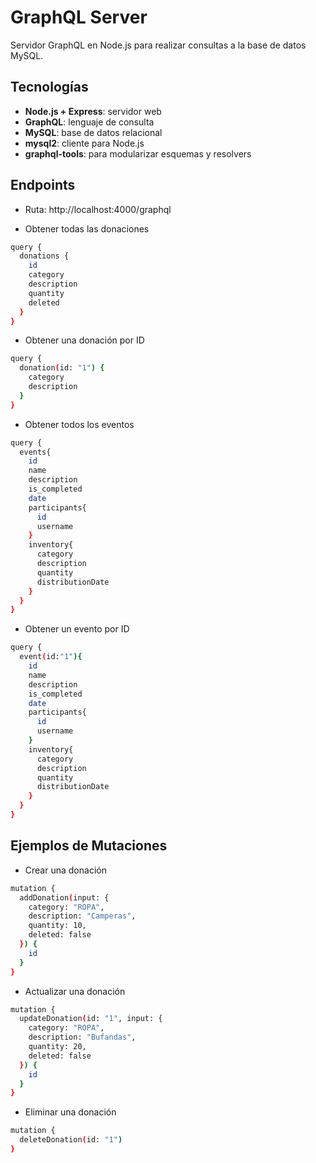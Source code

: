 # GraphQL Server

Servidor GraphQL en Node.js para realizar consultas a la base de datos MySQL.

## Tecnologías

- **Node.js + Express**: servidor web
- **GraphQL**: lenguaje de consulta
- **MySQL**: base de datos relacional
- **mysql2**: cliente para Node.js
- **graphql-tools**: para modularizar esquemas y resolvers

## Endpoints

- Ruta: http://localhost:4000/graphql

* Obtener todas las donaciones

```bash
query {
  donations {
    id
    category
    description
    quantity
    deleted
  }
}
```

* Obtener una donación por ID

```bash
query {
  donation(id: "1") {
    category
    description
  }
}
```

* Obtener todos los eventos

```bash
query {
  events{
    id
    name
    description
    is_completed
    date
    participants{
      id
      username
    }
    inventory{
      category
      description
      quantity
      distributionDate
    }
  }
}
```

* Obtener un evento por ID

```bash
query {
  event(id:"1"){
    id
    name
    description
    is_completed
    date
    participants{
      id
      username
    }
    inventory{
      category
      description
      quantity
      distributionDate
    }
  }
}
```

## Ejemplos de Mutaciones

* Crear una donación

```bash
mutation {
  addDonation(input: {
    category: "ROPA",
    description: "Camperas",
    quantity: 10,
    deleted: false
  }) {
    id
  }
}
```

* Actualizar una donación

```bash
mutation {
  updateDonation(id: "1", input: {
    category: "ROPA",
    description: "Bufandas",
    quantity: 20,
    deleted: false
  }) {
    id
  }
}
```

* Eliminar una donación

```bash
mutation {
  deleteDonation(id: "1")
}
```

